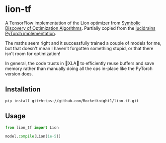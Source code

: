 # lion-tf
A TensorFlow implementation of the Lion optimizer from [Symbolic Discovery of Optimization Algorithms](https://arxiv.org/abs/2302.06675). Partially copied from the [lucidrains PyTorch implementation](https://github.com/lucidrains/lion-pytorch).

The maths seem right and it successfully trained a couple of models for me, but that doesn't mean I haven't forgotten something stupid, or that there isn't room for optimization!

In general, the code trusts in :pray:XLA:pray: to efficiently reuse buffers and save memory rather than manually doing all the ops in-place like the PyTorch version does.

## Installation
`pip install git+https://github.com/Rocketknight1/lion-tf.git`

## Usage
```python
from lion_tf import Lion

model.compile(Lion(1e-5))
```
